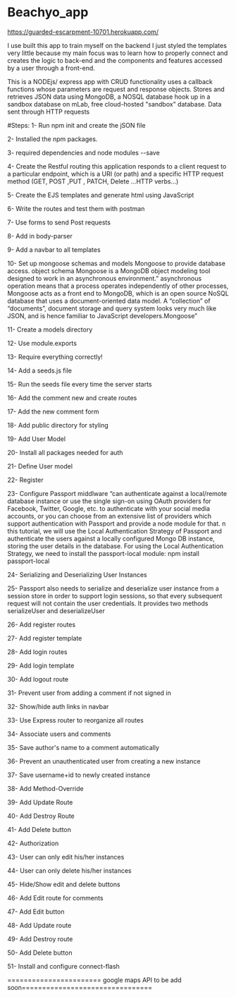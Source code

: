 

# Beachyo_app

https://guarded-escarpment-10701.herokuapp.com/


I use built this app to train myself on the backend  I just styled the templates very little because my main focus was to learn how to properly connect and  creates the logic to back-end  and the components and features accessed by a user through a front-end.

This is a NODEjs/ express app with CRUD functionality uses a callback functions whose parameters are request and response objects.  Stores and retrieves JSON data using MongoDB, a NOSQL database   hook up in a sandbox database on mLab,  free cloud-hosted "sandbox" database. Data sent through HTTP requests
 
#Steps:
1-	Run npm init and create the jSON  file 

2-	Installed the npm packages.

3-	required dependencies and node modules  --save

4-	Create the Restful routing this application responds to a client request to a particular endpoint, which is a URI (or path) and a specific HTTP request method (GET, POST ,PUT , PATCH, Delete …HTTP verbs...)

5-	Create the EJS templates and generate html using JavaScript

6-	Write the routes and test them with postman

7-	Use forms to send Post requests 

8-	Add in body-parser

9-	 Add a navbar to all templates

10-	Set up mongoose schemas  and models Mongoose to provide database access. object schema Mongoose is a MongoDB object modeling tool designed to work in an asynchronous environment.” asynchronous operation means that a process operates independently of other processes, Mongoose acts as a front end to MongoDB, which is an open source NoSQL database that uses a document-oriented data model. A “collection” of “documents”, document storage and query system looks very much like JSON, and is hence familiar to JavaScript developers.Mongoose”

11-	Create a models directory

12-	Use module.exports

13-	Require everything correctly!

14-	Add a seeds.js file

15-	Run the seeds file every time the server starts

16-	Add the comment new and create routes

17-	Add the new comment form

18-	Add public directory for styling 

19-	Add User Model

20-	Install all packages needed for auth

21-	Define User model

22-	Register

23-	Configure Passport middlware “can authenticate against a local/remote database instance or use the single sign-on using OAuth providers for Facebook, Twitter, Google, etc. to authenticate with your social media accounts, or you can choose from an extensive list of providers which support authentication with Passport and provide a node module for that. n this tutorial, we will use the Local Authentication Strategy of Passport and authenticate the users against a locally configured Mongo DB instance, storing the user details in the database. For using the Local Authentication Strategy, we need to install the passport-local module: npm install passport-local

24-	Serializing and Deserializing User Instances

25-	Passport also needs to serialize and deserialize user instance from a session store in order to support login sessions, so that every subsequent request will not contain the user credentials. It provides two methods serializeUser and deserializeUser

26-	Add register routes

27-	Add register template

28-	Add login routes

29-	Add login template

30-	Add logout route

31-	Prevent user from adding a comment if not signed in

32-	Show/hide auth links in navbar

33-	Use Express router to reorganize all routes

34-	Associate users and comments

35-	Save author's name to a comment automatically

36-	Prevent an unauthenticated user from creating a new instance

37-	Save username+id to newly created instance 

38-	Add Method-Override

39-	Add Update Route

40-	Add Destroy Route

41-	Add Delete button

42-	Authorization 

43-	User can only edit his/her instances 

44-	User can only delete his/her instances 

45-	Hide/Show edit and delete buttons

46-	Add Edit route for comments

47-	Add Edit button

48-	Add Update route

49-	Add Destroy route

50-	Add Delete button

51-	Install and configure connect-flash

======================= google maps API to be add soon================================
